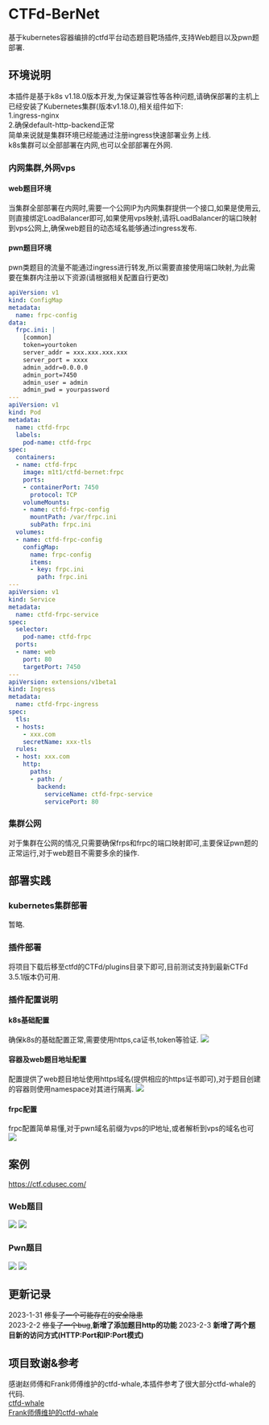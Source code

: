 # CTFd-BerNet
基于kubernetes容器编排的ctfd平台动态题目靶场插件,支持Web题目以及pwn题部署.
## 环境说明
本插件是基于k8s v1.18.0版本开发,为保证兼容性等各种问题,请确保部署的主机上已经安装了Kubernetes集群(版本v1.18.0),相关组件如下:  
1.ingress-nginx  
2.确保default-http-backend正常  
简单来说就是集群环境已经能通过注册ingress快速部署业务上线.  
k8s集群可以全部部署在内网,也可以全部部署在外网.  

### 内网集群,外网vps
#### web题目环境
当集群全部部署在内网时,需要一个公网IP为内网集群提供一个接口,如果是使用云,则直接绑定LoadBalancer即可,如果使用vps映射,请将LoadBalancer的端口映射到vps公网上,确保web题目的动态域名能够通过ingress发布.
#### pwn题目环境
pwn类题目的流量不能通过ingress进行转发,所以需要直接使用端口映射,为此需要在集群内注册以下资源(请根据相关配置自行更改)
```yaml
apiVersion: v1
kind: ConfigMap
metadata:
  name: frpc-config
data:
  frpc.ini: |
    [common]
    token=yourtoken
    server_addr = xxx.xxx.xxx.xxx
    server_port = xxxx
    admin_addr=0.0.0.0
    admin_port=7450
    admin_user = admin
    admin_pwd = yourpassword
---
apiVersion: v1
kind: Pod
metadata:
  name: ctfd-frpc
  labels:
    pod-name: ctfd-frpc
spec:
  containers:
  - name: ctfd-frpc
    image: m1t1/ctfd-bernet:frpc
    ports:
    - containerPort: 7450
      protocol: TCP
    volumeMounts:
    - name: ctfd-frpc-config
      mountPath: /var/frpc.ini
      subPath: frpc.ini
  volumes:
  - name: ctfd-frpc-config
    configMap:
      name: frpc-config
      items:
      - key: frpc.ini
        path: frpc.ini
---
apiVersion: v1
kind: Service
metadata:
  name: ctfd-frpc-service
spec:
  selector:
    pod-name: ctfd-frpc
  ports:
  - name: web
    port: 80
    targetPort: 7450
---
apiVersion: extensions/v1beta1
kind: Ingress
metadata:
  name: ctfd-frpc-ingress
spec:
  tls:
  - hosts:
    - xxx.com
    secretName: xxx-tls
  rules:
  - host: xxx.com
    http:
      paths:
      - path: /
        backend:
          serviceName: ctfd-frpc-service
          servicePort: 80
```
### 集群公网
对于集群在公网的情况,只需要确保frps和frpc的端口映射即可,主要保证pwn题的正常运行,对于web题目不需要多余的操作.
## 部署实践
### kubernetes集群部署
暂略.
### 插件部署
将项目下载后移至ctfd的CTFd/plugins目录下即可,目前测试支持到最新CTFd 3.5.1版本仍可用.
### 插件配置说明
#### k8s基础配置
确保k8s的基础配置正常,需要使用https,ca证书,token等验证.
![](https://cdn.zlimilz.cn/img/20230130200903.png)
#### 容器及web题目地址配置
配置提供了web题目地址使用https域名(提供相应的https证书即可),对于题目创建的容器则使用namespace对其进行隔离.
![](https://cdn.zlimilz.cn/img/20230130201036.png)
#### frpc配置
frpc配置简单易懂,对于pwn域名前缀为vps的IP地址,或者解析到vps的域名也可
![](https://cdn.zlimilz.cn/img/20230130201249.png)
## 案例
https://ctf.cdusec.com/
### Web题目
![](https://cdn.zlimilz.cn/img/20230130201411.png)
![](https://cdn.zlimilz.cn/img/20230130201454.png)
### Pwn题目
![](https://cdn.zlimilz.cn/img/20230130201521.png)
![](https://cdn.zlimilz.cn/img/20230130202214.png)
## 更新记录
2023-1-31 ~~修复了一个可能存在的安全隐患~~  
2023-2-2 ~~修复了一个bug~~,**新增了添加题目http的功能**
2023-2-3 **新增了两个题目新的访问方式(HTTP:Port和IP:Port模式)**
## 项目致谢&参考
感谢赵师傅和Frank师傅维护的ctfd-whale,本插件参考了很大部分ctfd-whale的代码.  
[ctfd-whale](https://github.com/glzjin/CTFd-Whale)  
[Frank师傅维护的ctfd-whale](https://github.com/frankli0324/ctfd-whale)  

